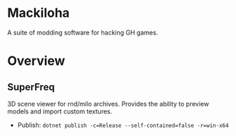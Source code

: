 # Mackiloha
A suite of modding software for hacking GH games.

# Overview
## SuperFreq
3D scene viewer for rnd/milo archives. Provides the ability to preview models and import custom textures.

- Publish: `dotnet publish -c=Release --self-contained=false -r=win-x64`
